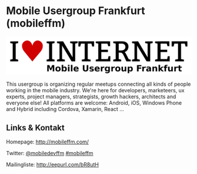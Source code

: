 # Mobile Usergroup Frankfurt (mobileffm)
![Mobile Usergroup Frankfurt](./mobileffm.logo.png)

This usergroup is organizing regular meetups connecting all kinds of people working in the mobile industry.
We're here for developers, marketeers, ux experts, project managers, strategists, growth hackers, architects and everyone else!
All platforms are welcome: Android, iOS, Windows Phone and Hybrid including Cordova, Xamarin, React ...


## Links &amp; Kontakt

Homepage: <http://mobileffm.com/>



Twitter: [@mobiledevffm](https://twitter.com/@mobiledevffm) [#mobileffm](https://twitter.com/search?q=%23mobileffm)






Mailingliste: <http://eepurl.com/bR8utH>


